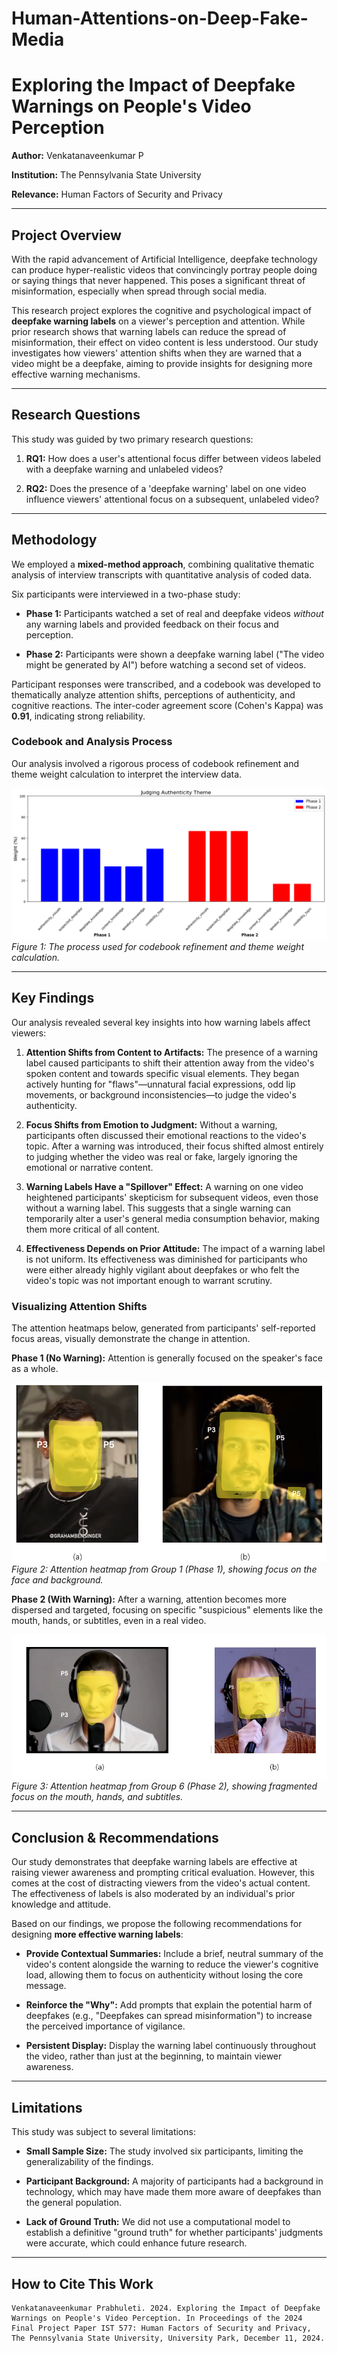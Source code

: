 # Human-Attentions-on-Deep-Fake-Media
# Exploring the Impact of Deepfake Warnings on People's Video Perception

**Author:** Venkatanaveenkumar P

**Institution:** The Pennsylvania State University

**Relevance:** Human Factors of Security and Privacy

---

## Project Overview

With the rapid advancement of Artificial Intelligence, deepfake technology can produce hyper-realistic videos that convincingly portray people doing or saying things that never happened. This poses a significant threat of misinformation, especially when spread through social media.

This research project explores the cognitive and psychological impact of **deepfake warning labels** on a viewer's perception and attention. While prior research shows that warning labels can reduce the spread of misinformation, their effect on video content is less understood. Our study investigates how viewers' attention shifts when they are warned that a video might be a deepfake, aiming to provide insights for designing more effective warning mechanisms.

---

## Research Questions

This study was guided by two primary research questions:

1.  **RQ1:** How does a user's attentional focus differ between videos labeled with a deepfake warning and unlabeled videos?

2.  **RQ2:** Does the presence of a 'deepfake warning' label on one video influence viewers' attentional focus on a subsequent, unlabeled video?

---

## Methodology

We employed a **mixed-method approach**, combining qualitative thematic analysis of interview transcripts with quantitative analysis of coded data.

Six participants were interviewed in a two-phase study:

* **Phase 1:** Participants watched a set of real and deepfake videos *without* any warning labels and provided feedback on their focus and perception.

* **Phase 2:** Participants were shown a deepfake warning label ("The video might be generated by AI") before watching a second set of videos.

Participant responses were transcribed, and a codebook was developed to thematically analyze attention shifts, perceptions of authenticity, and cognitive reactions. The inter-coder agreement score (Cohen's Kappa) was **0.91**, indicating strong reliability.

### Codebook and Analysis Process

Our analysis involved a rigorous process of codebook refinement and theme weight calculation to interpret the interview data.

![Codebook Process Diagram](project_images/figure1_codebook_process.png)
*Figure 1: The process used for codebook refinement and theme weight calculation.*

---

## Key Findings

Our analysis revealed several key insights into how warning labels affect viewers:

1.  **Attention Shifts from Content to Artifacts:** The presence of a warning label caused participants to shift their attention away from the video's spoken content and towards specific visual elements. They began actively hunting for "flaws"—unnatural facial expressions, odd lip movements, or background inconsistencies—to judge the video's authenticity.

2.  **Focus Shifts from Emotion to Judgment:** Without a warning, participants often discussed their emotional reactions to the video's topic. After a warning was introduced, their focus shifted almost entirely to judging whether the video was real or fake, largely ignoring the emotional or narrative content.

3.  **Warning Labels Have a "Spillover" Effect:** A warning on one video heightened participants' skepticism for subsequent videos, even those without a warning label. This suggests that a single warning can temporarily alter a user's general media consumption behavior, making them more critical of all content.

4.  **Effectiveness Depends on Prior Attitude:** The impact of a warning label is not uniform. Its effectiveness was diminished for participants who were either already highly vigilant about deepfakes or who felt the video's topic was not important enough to warrant scrutiny.

### Visualizing Attention Shifts

The attention heatmaps below, generated from participants' self-reported focus areas, visually demonstrate the change in attention.

**Phase 1 (No Warning):** Attention is generally focused on the speaker's face as a whole.

![Phase 1 Heatmap](project_images/figure6_phase1_heatmap.png)
*Figure 2: Attention heatmap from Group 1 (Phase 1), showing focus on the face and background.*

**Phase 2 (With Warning):** After a warning, attention becomes more dispersed and targeted, focusing on specific "suspicious" elements like the mouth, hands, or subtitles, even in a real video.

![Phase 2 Heatmap](project_images/figure11_phase2_heatmap.png)
*Figure 3: Attention heatmap from Group 6 (Phase 2), showing fragmented focus on the mouth, hands, and subtitles.*

---

## Conclusion & Recommendations

Our study demonstrates that deepfake warning labels are effective at raising viewer awareness and prompting critical evaluation. However, this comes at the cost of distracting viewers from the video's actual content. The effectiveness of labels is also moderated by an individual's prior knowledge and attitude.

Based on our findings, we propose the following recommendations for designing **more effective warning labels**:

* **Provide Contextual Summaries:** Include a brief, neutral summary of the video's content alongside the warning to reduce the viewer's cognitive load, allowing them to focus on authenticity without losing the core message.

* **Reinforce the "Why":** Add prompts that explain the potential harm of deepfakes (e.g., "Deepfakes can spread misinformation") to increase the perceived importance of vigilance.

* **Persistent Display:** Display the warning label continuously throughout the video, rather than just at the beginning, to maintain viewer awareness.

---

## Limitations

This study was subject to several limitations:

* **Small Sample Size:** The study involved six participants, limiting the generalizability of the findings.

* **Participant Background:** A majority of participants had a background in technology, which may have made them more aware of deepfakes than the general population.

* **Lack of Ground Truth:** We did not use a computational model to establish a definitive "ground truth" for whether participants' judgments were accurate, which could enhance future research.

---

## How to Cite This Work

```
Venkatanaveenkumar Prabhuleti. 2024. Exploring the Impact of Deepfake Warnings on People's Video Perception. In Proceedings of the 2024 Final Project Paper IST 577: Human Factors of Security and Privacy, The Pennsylvania State University, University Park, December 11, 2024.
